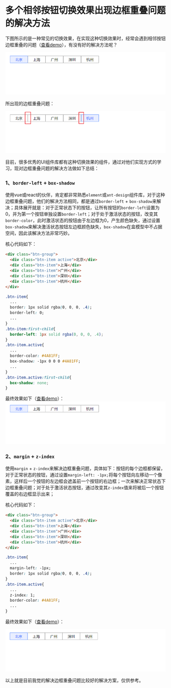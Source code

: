 # 多个相邻按钮切换效果出现边框重叠问题的解决方法

下图所示的是一种常见的切换效果，在实现这种切换效果时，经常会遇到相邻按钮边框重叠的问题（[查看demo](https://github.com/xm2by/fragment/blob/master/%E5%A4%9A%E4%B8%AA%E7%9B%B8%E9%82%BB%E6%8C%89%E9%92%AE%E5%88%87%E6%8D%A2%E6%95%88%E6%9E%9C%E5%87%BA%E7%8E%B0%E8%BE%B9%E6%A1%86%E9%87%8D%E5%8F%A0%E9%97%AE%E9%A2%98%E7%9A%84%E8%A7%A3%E5%86%B3%E6%96%B9%E6%B3%95/demo/demo1.html)），有没有好的解决方法呢？

![在这里插入图片描述](assets/1.gif)

所出现的边框重叠问题：

![在这里插入图片描述](assets/2.png)

目前，很多优秀的UI组件库都有这种切换效果的组件，通过对他们实现方式的学习，现对边框重叠问题的解决方法做如下总结：

### 1、`border-left` + `box-shadow`

使用vue或react的伙伴，肯定都非常熟悉`element`或`ant-design`组件库，对于这种边框重叠问题，他们的解决方法相同，都是通过`border-left` + `box-shadow`来解决；具体展开就是：对于正常状态下的按钮，让所有按钮的`border-left`设置为0，并为第一个按钮单独设置`border-left`；对于处于激活状态的按钮，改变其`border-color`，此时激活状态的按钮由于左边框为0，产生颜色缺失，通过设置`box-shadow`来解决激活状态按钮左边框颜色缺失，`box-shadow`在盒模型中不占据空间，因此该解决方法非常巧妙。

核心代码如下：

```html
<div class="btn-group">
  <div class="btn-item active">北京</div>
  <div class="btn-item">上海</div>
  <div class="btn-item">广州</div>
  <div class="btn-item">深圳</div>
  <div class="btn-item">杭州</div>
</div>
```

```css
.btn-item{
  ...
  border: 1px solid rgba(0, 0, 0, .4);
  border-left: 0;
  ...
}
.btn-item:first-child{
  border-left: 1px solid rgba(0, 0, 0, .4);
}
.btn-item.active{
  ...
  border-color: #4A81FF;
  box-shadow: -1px 0 0 0 #4A81FF;
  ...
}
.btn-item.active:first-child{
  box-shadow: none;
}
```

最终效果如下（[查看demo](https://github.com/xm2by/fragment/blob/master/%E5%A4%9A%E4%B8%AA%E7%9B%B8%E9%82%BB%E6%8C%89%E9%92%AE%E5%88%87%E6%8D%A2%E6%95%88%E6%9E%9C%E5%87%BA%E7%8E%B0%E8%BE%B9%E6%A1%86%E9%87%8D%E5%8F%A0%E9%97%AE%E9%A2%98%E7%9A%84%E8%A7%A3%E5%86%B3%E6%96%B9%E6%B3%95/demo/demo2.html)）：
![在这里插入图片描述](assets/3.gif)

### 2、`margin` + `z-index`

使用`margin` + `z-index`来解决边框重叠问题，具体如下：按钮的每个边框都保留，对于正常状态的按钮，通过设置`margin-left: -1px;`将每个按钮向左移动一个像素，这样后一个按钮的左边框会遮盖前一个按钮的右边框；一次来解决正常状态下边框重叠问题；对于处于激活状态按钮，通过改变其`z-index`值来将被后一个按钮覆盖的右边框显示出来；

核心代码如下：

```html
<div class="btn-group">
  <div class="btn-item active">北京</div>
  <div class="btn-item">上海</div>
  <div class="btn-item">广州</div>
  <div class="btn-item">深圳</div>
  <div class="btn-item">杭州</div>
</div>
```

```css
.btn-item{
  ...
  margin-left: -1px;
  border: 1px solid rgba(0, 0, 0, .4);
}
.btn-item.active{
  ...
  z-index: 1;
  border-color: #4A81FF;
  ...
}
```

最终效果如下（[查看demo](https://github.com/xm2by/fragment/blob/master/%E5%A4%9A%E4%B8%AA%E7%9B%B8%E9%82%BB%E6%8C%89%E9%92%AE%E5%88%87%E6%8D%A2%E6%95%88%E6%9E%9C%E5%87%BA%E7%8E%B0%E8%BE%B9%E6%A1%86%E9%87%8D%E5%8F%A0%E9%97%AE%E9%A2%98%E7%9A%84%E8%A7%A3%E5%86%B3%E6%96%B9%E6%B3%95/demo/demo3.html)）：

![在这里插入图片描述](assets/4.gif)

以上就是目前我觉的解决边框重叠问题比较好的解决方案，仅供参考。